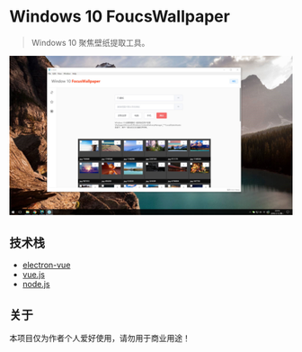 # Windows 10 FoucsWallpaper

> Windows 10 聚焦壁纸提取工具。

![Windows 10 FoucsWallpaper](./screen.jpg)

## 技术栈

- [electron-vue](https://github.com/SimulatedGREG/electron-vue)
- [vue.js](https://cn.vuejs.org/)
- [node.js](https://nodejs.org/)

## 关于

本项目仅为作者个人爱好使用，请勿用于商业用途！
